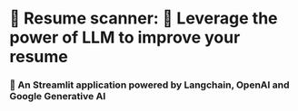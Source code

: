# 🔎 Resume scanner: 🚀 Leverage the power of LLM to improve your resume

### 🚀 An Streamlit application powered by Langchain, OpenAI and Google Generative AI
